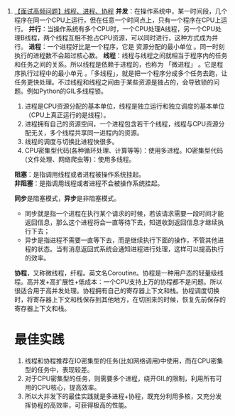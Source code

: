 1. [【面试高频问题】线程、进程、协程](https://zhuanlan.zhihu.com/p/70256971)
	**并发**：在操作系统中，某一时间段，几个程序在同一个CPU上运行，但在任意一个时间点上，只有一个程序在CPU上运行。
	**并行**：当操作系统有多个CPU时，一个CPU处理A线程，另一个CPU处理B线程，两个线程互相不抢占CPU资源，可以同时进行，这种方式成为并行。
	**进程**：一个进程好比是一个程序，它是 资源分配的最小单位 。同一时刻执行的进程数不会超过核心数。
	**线程**：线程与线程之间就相当于程序内的任务和任务之间的关系。所以线程是依赖于进程的，也称为 「微进程」 。它是程序执行过程中的最小单元 。「多线程」，就是把一个程序分成多个任务去跑，让任务更快处理。不过线程和线程之间由于某些资源是独占的，会导致锁的问题。例如Python的GIL多线程锁。
	
	1) 进程是CPU资源分配的基本单位，线程是独立运行和独立调度的基本单位（CPU上真正运行的是线程）。
	2)  进程拥有自己的资源空间，一个进程包含若干个线程，线程与CPU资源分配无关，多个线程共享同一进程内的资源。
	3)  线程的调度与切换比进程快很多。
	4) CPU密集型代码(各种循环处理、计算等等)：使用多进程。IO密集型代码(文件处理、网络爬虫等)：使用多线程。

	**阻塞**：是指调用线程或者进程被操作系统挂起。  
	**非阻塞**：是指调用线程或者进程不会被操作系统挂起。
	
	**同步**是阻塞模式，**异步**是非阻塞模式。
	-   同步就是指一个进程在执行某个请求的时候，若该请求需要一段时间才能返回信息，那么这个进程将会一直等待下去，知道收到返回信息才继续执行下去；
	-   异步是指进程不需要一直等下去，而是继续执行下面的操作，不管其他进程的状态。当有消息返回式系统会通知进程进行处理，这样可以提高执行的效率。

	**协程**，又称微线程，纤程。英文名Coroutine。协程是一种用户态的轻量级线程。高并发+高扩展性+低成本：一个CPU支持上万的协程都不是问题。所以很适合用于高并发处理。协程拥有自己的寄存器上下文和栈。协程调度切换时，将寄存器上下文和栈保存到其他地方，在切回来的时候，恢复先前保存的寄存器上下文和栈。

	# **最佳实践**  
	1.  线程和协程推荐在IO密集型的任务(比如网络调用)中使用，而在CPU密集型的任务中，表现较差。
	2.  对于CPU密集型的任务，则需要多个进程，绕开GIL的限制，利用所有可用的CPU核心，提高效率。
	3.  所以大并发下的最佳实践就是多进程+协程，既充分利用多核，又充分发挥协程的高效率，可获得极高的性能。